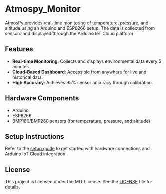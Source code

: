 # Atmospy_Monitor
AtmosPy provides real-time monitoring of temperature, pressure, and altitude using an Arduino and ESP8266 setup. The data is collected from sensors and displayed through the Arduino IoT Cloud platform
## Features
- **Real-time Monitoring**: Collects and displays environmental data every 5 minutes.
- **Cloud-Based Dashboard**: Accessible from anywhere for live and historical data.
- **High Accuracy**: Achieves 95% sensor accuracy through calibration.

## Hardware Components
- Arduino
- ESP8266
- BMP180/BMP280 sensors (for temperature, pressure, and altitude)

## Setup Instructions
Refer to the [setup guide](setup_guide.md) to get started with hardware connections and Arduino IoT Cloud integration.

## License
This project is licensed under the MIT License. See the [LICENSE](LICENSE) file for details.
